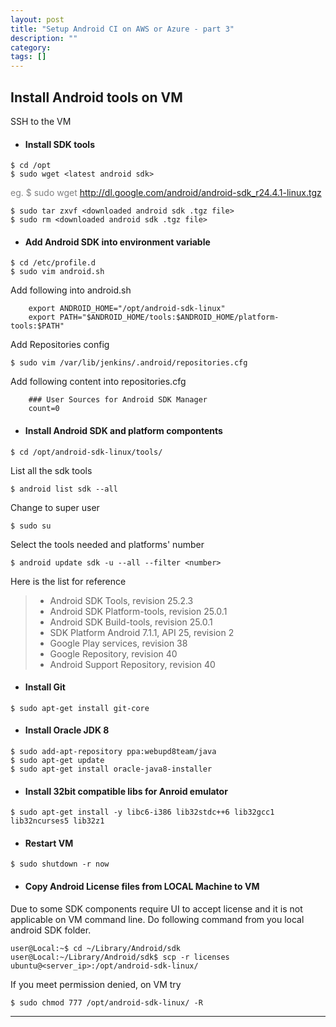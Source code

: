 ```yaml
---
layout: post
title: "Setup Android CI on AWS or Azure - part 3"
description: ""
category: 
tags: []
---
```


## Install Android tools on VM

SSH to the VM

* #### Install SDK tools

```
$ cd /opt
$ sudo wget <latest android sdk>
``` 

<span style="color:grey"> eg.
$ sudo wget http://dl.google.com/android/android-sdk_r24.4.1-linux.tgz</span>


```
$ sudo tar zxvf <downloaded android sdk .tgz file>
$ sudo rm <downloaded android sdk .tgz file>
```

* #### Add Android SDK into environment variable 

```
$ cd /etc/profile.d
$ sudo vim android.sh
```

Add following into android.sh

```
	export ANDROID_HOME="/opt/android-sdk-linux"
	export PATH="$ANDROID_HOME/tools:$ANDROID_HOME/platform-tools:$PATH"
```

Add Repositories config

```
$ sudo vim /var/lib/jenkins/.android/repositories.cfg
```

Add following content into repositories.cfg

```
	### User Sources for Android SDK Manager
	count=0
```

* #### Install Android SDK and platform compontents

```
$ cd /opt/android-sdk-linux/tools/
```

List all the sdk tools

```
$ android list sdk --all
```

Change to super user

	$ sudo su
	
Select the tools needed and platforms' number 
	
	$ android update sdk -u --all --filter <number>
	
Here is the list for reference
	
> * Android SDK Tools, revision 25.2.3
> * Android SDK Platform-tools, revision 25.0.1
> * Android SDK Build-tools, revision 25.0.1
> * SDK Platform Android 7.1.1, API 25, revision 2
> * Google Play services, revision 38
> * Google Repository, revision 40
> * Android Support Repository, revision 40

* #### Install Git

```
$ sudo apt-get install git-core
```

* #### Install Oracle JDK 8

```
$ sudo add-apt-repository ppa:webupd8team/java
$ sudo apt-get update
$ sudo apt-get install oracle-java8-installer
```	
	
* #### Install 32bit compatible libs for Anroid emulator

```
$ sudo apt-get install -y libc6-i386 lib32stdc++6 lib32gcc1 lib32ncurses5 lib32z1
```

* #### Restart VM

```
$ sudo shutdown -r now
```
	

* #### Copy Android License files from LOCAL Machine to VM

Due to some SDK components require UI to accept license and it is not applicable on VM command line. Do following command from you local android SDK folder.

```
user@Local:~$ cd ~/Library/Android/sdk
user@Local:~/Library/Android/sdk$ scp -r licenses ubuntu@<server_ip>:/opt/android-sdk-linux/ 
```

If you meet permission denied, on VM try 

```
$ sudo chmod 777 /opt/android-sdk-linux/ -R 
``` 

-----